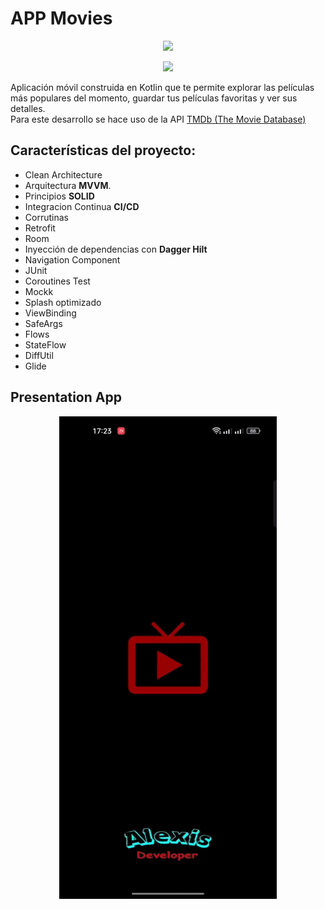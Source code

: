 # APP Movies

<p align="center">
<img src="https://cdn-icons-png.flaticon.com/256/3658/3658959.png">
</p>
<p align="center">
<img src="https://img.shields.io/badge/Kotlin-%23FFFFFF?logo=kotlin">
</p>

Aplicación móvil construida en Kotlin que te permite explorar las películas más populares del momento, guardar tus películas favoritas y ver sus detalles. 
<br>
Para este desarrollo se hace uso de la API [TMDb (The Movie Database)](https://developer.themoviedb.org/docs) 

## Características del proyecto:

- Clean Architecture
- Arquitectura **MVVM**.
- Principios **SOLID**
- Integracion Continua **CI/CD**
- Corrutinas
- Retrofit
- Room
- Inyección de dependencias con **Dagger Hilt**
- Navigation Component
- JUnit
- Coroutines Test
- Mockk
- Splash optimizado
- ViewBinding
- SafeArgs
- Flows
- StateFlow
- DiffUtil
- Glide

## Presentation App

<p align="center">
<img src="./resources/presentation.gif">
</p>

